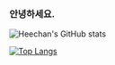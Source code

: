 ### 안녕하세요.



![Heechan's GitHub stats](https://github-readme-stats.vercel.app/api?username=heechankim&show_icons=true&theme=radical)

[![Top Langs](https://github-readme-stats.vercel.app/api/top-langs/?username=heechankim&langs_count=8&hide=html,css)](https://github.com/heechankim/github-readme-stats)





<!--
**heechankim/heechankim** is a ✨ _special_ ✨ repository because its `README.md` (this file) appears on your GitHub profile.

Here are some ideas to get you started:

- 🔭 I’m currently working on ...
- 🌱 I’m currently learning ...
- 👯 I’m looking to collaborate on ...
- 🤔 I’m looking for help with ...
- 💬 Ask me about ...
- 📫 How to reach me: ...
- 😄 Pronouns: ...
- ⚡ Fun fact: ...
-->
